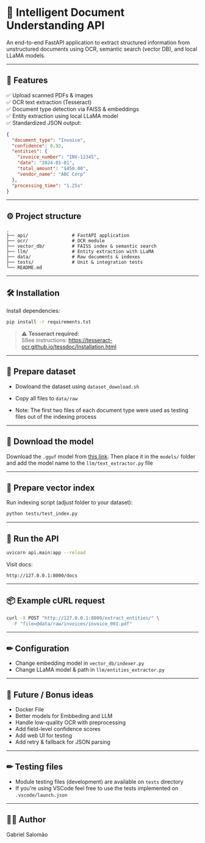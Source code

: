 # 🧠 Intelligent Document Understanding API

An end-to-end FastAPI application to extract structured information from unstructured documents using OCR, semantic search (vector DB), and local LLaMA models.

---

## 🚀 **Features**
✅ Upload scanned PDFs & images  
✅ OCR text extraction (Tesseract)  
✅ Document type detection via FAISS & embeddings  
✅ Entity extraction using local LLaMA model  
✅ Standardized JSON output:
```json
{
  "document_type": "Invoice",
  "confidence": 0.92,
  "entities": {
    "invoice_number": "INV-12345",
    "date": "2024-01-01",
    "total_amount": "$450.00",
    "vendor_name": "ABC Corp"
  },
  "processing_time": "1.25s"
}
```

---

## ⚙️ **Project structure**
```plaintext
.
├── api/                # FastAPI application
├── ocr/                # OCR module
├── vector_db/          # FAISS index & semantic search
├── llm/                # Entity extraction with LLaMA
├── data/               # Raw documents & indexes
├── tests/              # Unit & integration tests
└── README.md
```

---

## 🛠 **Installation**
Install dependencies:
```bash
pip install -r requirements.txt
```

> ⚠ **Tesseract required:**  
Sßee instructions: https://tesseract-ocr.github.io/tessdoc/Installation.html

---

## 🧩 **Prepare dataset**
- Dowloand the dataset using `dataset_download.sh`
- Copy all files to `data/raw`

- Note: The first two files of each document type were used as testing files out of the indexing process

---

## 🔗 Download the model
Download the `.gguf` model from [this link](https://huggingface.co/TheBloke/Llama-2-7B-Chat-GGUF/tree/main).
Then place it in the `models/` folder and add the model name to the `llm/text_extractor.py` file

---

## 🧩 **Prepare vector index**

Run indexing script (adjust folder to your dataset):
```bash
python tests/test_index.py
```

---

## 🤖 **Run the API**
```bash
uvicorn api.main:app --reload
```

Visit docs:
```
http://127.0.0.1:8000/docs
```

---

## 📦 **Example cURL request**
```bash
curl -X POST "http://127.0.0.1:8000/extract_entities/" \
  -F "file=@data/raw/invoices/invoice_001.pdf"
```

---

## ✏ **Configuration**
- Change embedding model in `vector_db/indexer.py`
- Change LLaMA model & path in `llm/entities_extractor.py`

---

## 📍 **Future / Bonus ideas**
- Docker File
- Better models for Embbeding and LLM
- Handle low-quality OCR with preprocessing
- Add field-level confidence scores
- Add web UI for testing
- Add retry & fallback for JSON parsing

---

## ✏ **Testing files**
- Module testing files (development) are available on `tests` directory
- If you're using VSCode feel free to use the tests implemented on `.vscode/launch.json`

---

## 🧑‍💻 **Author**
Gabriel Salomão